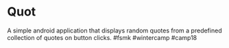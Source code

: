 # Quot
A simple android application that displays random quotes from a predefined collection of quotes on button clicks. #fsmk #wintercamp #camp18

